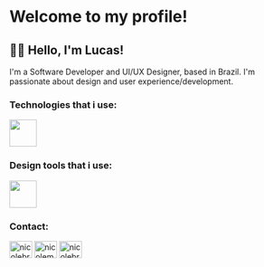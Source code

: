 
# Welcome to my profile!

## 🙋🏻 Hello, I'm Lucas!

I'm a Software Developer and UI/UX Designer, based in Brazil. I'm passionate about design and user experience/development.

### Technologies that i use:

<img height="48px" src="https://skillicons.dev/icons?i=git,javascript,typescript,react,vuejs,python,vscode" />          

### Design tools that i use:

<img height="48px" src="https://skillicons.dev/icons?i=figma,xd,notion,obsidian,photoshop,webflow" />          

### Contact: 
<p>
<a href="https://linkedin.com/in/lucas-olvrr" target="blank"><img align="center" src="https://raw.githubusercontent.com/rahuldkjain/github-profile-readme-generator/master/src/images/icons/Social/linked-in-alt.svg" alt="nicolebrito" height="30" width="40" /></a>  
<a href="https://www.behance.net/lucasoliveira719" target="blank"><img align="center" src="https://raw.githubusercontent.com/rahuldkjain/github-profile-readme-generator/master/src/images/icons/Social/behance.svg" alt="nicolemaria" height="30" width="40" /></a>   
<a href="https://dribbble.com/lucasolvrr" target="blank"><img align="center" src="https://raw.githubusercontent.com/rahuldkjain/github-profile-readme-generator/master/src/images/icons/Social/dribbble.svg" alt="nicolebrito" height="30" width="40" /></a>
</p>
